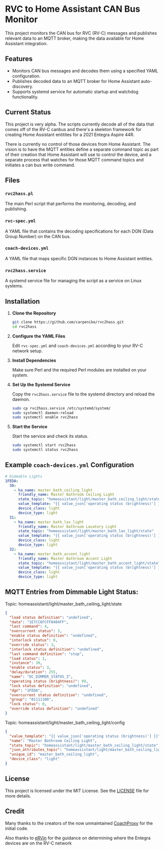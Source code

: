 # RVC to Home Assistant CAN Bus Monitor

This project monitors the CAN bus for RVC (RV-C) messages and publishes relevant data to an MQTT broker, making the data available for Home Assistant integration.

## Features

- Monitors CAN bus messages and decodes them using a specified YAML configuration.
- Publishes decoded data to an MQTT broker for Home Assistant auto-discovery.
- Supports systemd service for automatic startup and watchdog functionality.

## Current Status

This project is very alpha. The scripts currently decode all of the data that comes off of the RV-C canbus and there's a skeleton framework for creating Home Assistant entitites for a 2021 Entegra Aspire 44R.

There is currently no control of those devices from Home Assistant. The vision is to have the MQTT entities define a separate command topic as part of their creation that Home Assistant will use to control the device, and a separate process that watches for those MQTT command topics and initiates a can bus write command.

## Files

### `rvc2hass.pl`

The main Perl script that performs the monitoring, decoding, and publishing.

### `rvc-spec.yml`

A YAML file that contains the decoding specifications for each DGN (Data Group Number) on the CAN bus.

### `coach-devices.yml`

A YAML file that maps specific DGN instances to Home Assistant entities.

### `rvc2hass.service`

A systemd service file for managing the script as a service on Linux systems.

## Installation

1. **Clone the Repository**
   
   ```bash
   git clone https://github.com/carpenike/rvc2hass.git
   cd rvc2hass
   ```

2. **Configure the YAML Files**

   Edit `rvc-spec.yml` and `coach-devices.yml` according to your RV-C network setup.

3. **Install Dependencies**

   Make sure Perl and the required Perl modules are installed on your system.

4. **Set Up the Systemd Service**

   Copy the `rvc2hass.service` file to the systemd directory and reload the daemon.

   ```bash
   sudo cp rvc2hass.service /etc/systemd/system/
   sudo systemctl daemon-reload
   sudo systemctl enable rvc2hass
   ```

5. **Start the Service**

   Start the service and check its status.

   ```bash
   sudo systemctl start rvc2hass
   sudo systemctl status rvc2hass
   ```

## Example `coach-devices.yml` Configuration

```yaml
# Dimmable Lights
1FEDA:
  30:
    - ha_name: master_bath_ceiling_light
      friendly_name: Master Bathroom Ceiling Light
      state_topic: "homeassistant/light/master_bath_ceiling_light/state"
      value_template: "{{ value_json['operating status (brightness)'] }}"
      device_class: light
      device_type: light
  31:
    - ha_name: master_bath_lav_light
      friendly_name: Master Bathroom Lavatory Light
      state_topic: "homeassistant/light/master_bath_lav_light/state"
      value_template: "{{ value_json['operating status (brightness)'] }}"
      device_class: light
      device_type: light
  32:
    - ha_name: master_bath_accent_light
      friendly_name: Master Bathroom Accent Light
      state_topic: "homeassistant/light/master_bath_accent_light/state"
      value_template: "{{ value_json['operating status (brightness)'] }}"
      device_class: light
      device_type: light
```

## MQTT Entries from Dimmable Light Status:

Topic: homeassistant/light/master_bath_ceiling_light/state

```json
{
  "load status definition": "undefined",
  "data": "1E7CC6FCFF0404FF",
  "last command": 4,
  "overcurrent status": 3,
  "enable status definition": "undefined",
  "interlock status": 0,
  "override status": 3,
  "interlock status definition": "undefined",
  "last command definition": "stop",
  "load status": 1,
  "instance": 30,
  "enable status": 3,
  "delay/duration": 255,
  "name": "DC_DIMMER_STATUS_3",
  "operating status (brightness)": 99,
  "lock status definition": "undefined",
  "dgn": "1FEDA",
  "overcurrent status definition": "undefined",
  "group": "01111100",
  "lock status": 0,
  "override status definition": "undefined"
}
```

Topic: homeassistant/light/master_bath_ceiling_light/config

```json
{
  "value_template": "{{ value_json['operating status (brightness)'] }}",
  "name": "Master Bathroom Ceiling Light",
  "state_topic": "homeassistant/light/master_bath_ceiling_light/state",
  "json_attributes_topic": "homeassistant/light/master_bath_ceiling_light/state",
  "unique_id": "master_bath_ceiling_light",
  "device_class": "light"
}
```

## License

This project is licensed under the MIT License. See the [LICENSE](LICENSE) file for more details.

## Credit

Many thanks to the creators of the now unmaintained [CoachProxy](https://coachproxy.com/) for the initial code.

Also thanks to [eRVin](https://myervin.com/) for the guidance on determining where the Entegra devices are on the RV-C network
